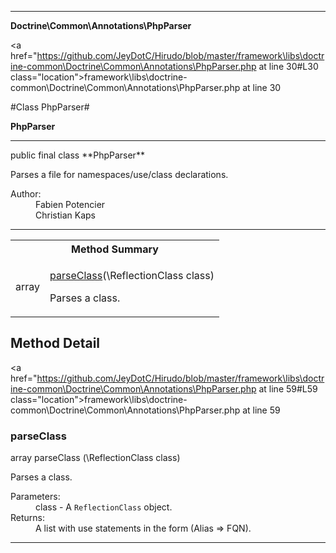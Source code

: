 
- - -

**Doctrine\Common\Annotations\PhpParser**


<a href="https://github.com/JeyDotC/Hirudo/blob/master/framework\libs\doctrine-common\Doctrine\Common\Annotations\PhpParser.php at line 30#L30 class="location">framework\libs\doctrine-common\Doctrine\Common\Annotations\PhpParser.php at line 30</a>

#Class PhpParser#

**PhpParser**




- - -

<p class="signature">public final  class **PhpParser**</p>

<div class="comment" id="overview_description"><p>Parses a file for namespaces/use/class declarations.</p></div>

<dl>
<dt>Author:</dt>
<dd>Fabien Potencier <fabien@symfony.com></dd>
<dd>Christian Kaps <christian.kaps@mohiva.com></dd>
</dl>


- - -

<table id="summary_method">
<tr><th colspan="2">Method Summary</th></tr>
<tr>
<td><span class='k'></span> <span class='nx'>array</span></td>
<td class="description"><p class="name"><a href="#parseclass">parseClass</a>(\ReflectionClass class)</p><p class="description">Parses a class.</p></td>
</tr>
</table>

<h2 id="detail_method">Method Detail</h2>

<a href="https://github.com/JeyDotC/Hirudo/blob/master/framework\libs\doctrine-common\Doctrine\Common\Annotations\PhpParser.php at line 59#L59 class="location">framework\libs\doctrine-common\Doctrine\Common\Annotations\PhpParser.php at line 59</a>

<h3 id="parseClass()">parseClass</h3>
<span class='k'></span> <span class='nx'>array</span> <span class='nf'>parseClass</span> (\ReflectionClass class)

<div class="details">
<p>Parses a class.</p><dl>
<dt>Parameters:</dt>
<dd>class - A <code>ReflectionClass</code> object.</dd>
<dt>Returns:</dt>
<dd>A list with use statements in the form (Alias => FQN).</dd>
</dl>
</div>

- - -

